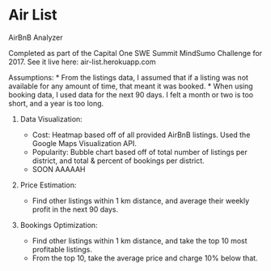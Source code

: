 # Air List
AirBnB Analyzer

Completed as part of the Capital One SWE Summit MindSumo Challenge for 2017.
See it live here: air-list.herokuapp.com

Assumptions:
    * From the listings data, I assumed that if a listing was not available for any amount of time, that meant it was booked.
    * When using booking data, I used data for the next 90 days. I felt a month or two is too short, and a year is too long.

1. Data Visualization:
    * Cost: Heatmap based off of all provided AirBnB listings. Used the Google Maps Visualization API.
    * Popularity: Bubble chart based off of total number of listings per district, and total & percent of bookings per district.
    * SOON AAAAAH
    
2. Price Estimation:
    * Find other listings within 1 km distance, and average their weekly profit in the next 90 days.

3. Bookings Optimization:
    * Find other listings within 1 km distance, and take the top 10 most profitable listings.
    * From the top 10, take the average price and charge 10% below that.
